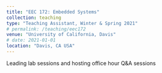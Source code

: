 ```yaml
---
title: "EEC 172: Embedded Systems"
collection: teaching
type: "Teaching Assistant, Winter & Spring 2021"
# permalink: /teaching/eec172
venue: "University of California, Davis"
# date: 2021-01-01
location: "Davis, CA USA"
---
```


Leading lab sessions and hosting office hour Q&A sessions